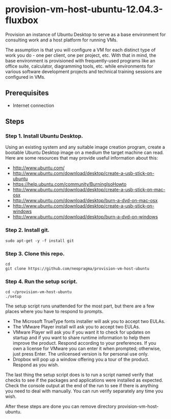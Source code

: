 # provision-vm-host-ubuntu-12.04.3-fluxbox

Provision an instance of Ubuntu Desktop to serve as a base environment for consulting work and a host platform for running VMs. 

The assumption is that you will configure a VM for each distinct type of work you do - one per client, one per project, etc. With that in mind, the base environment is provisioned with frequently-used programs like an office suite, calculator, diagramming tools, etc. while environments for various software development projects and technical training sessions are configured in VMs. 

## Prerequisites

* Internet connection

## Steps

### Step 1. Install Ubuntu Desktop. 

Using an existing system and any suitable image creation program, create a bootable Ubuntu Desktop image on a medium the target machine can read. Here are some resources that may provide useful information about this:

* http://www.ubuntu.com/
* http://www.ubuntu.com/download/desktop/create-a-usb-stick-on-ubuntu
* https://help.ubuntu.com/community/BurningIsoHowto
* http://www.ubuntu.com/download/desktop/create-a-usb-stick-on-mac-osx
* http://www.ubuntu.com/download/desktop/burn-a-dvd-on-mac-osx
* http://www.ubuntu.com/download/desktop/create-a-usb-stick-on-windows
* http://www.ubuntu.com/download/desktop/burn-a-dvd-on-windows
 
### Step 2. Install git.

```shell
sudo apt-get -y -f install git
```

### Step 3. Clone this repo.

```shell
cd
git clone https://github.com/neopragma/provision-vm-host-ubuntu
```

### Step 4. Run the setup script.

```shell
cd ~/provision-vm-host-ubuntu
./setup
```

The setup script runs unattended for the most part, but there are a few places where you have to respond to prompts.

* The Microsoft TrueType fonts installer will ask you to accept two EULAs.
* The VMware Player install will ask you to accept two EULAs.
* VMware Player will ask you if you want it to check for updates on startup and if you want to share runtime information to help them improve the product. Respond according to your preferences. If you own a license for VMware you can enter it when prompted; otherwise, just press Enter. The unlicensed version is for personal use only.
* Dropbox will pop up a window offering you a tour of the product. Respond as you wish. 

The last thing the setup script does is to run a script named verify that checks to see if the packages and applications were installed as expected. Check the console output at the end of the run to see if there is anything you need to deal with manually. You can run verify separately any time you wish.

After these steps are done you can remove directory provision-vm-host-ubuntu.


